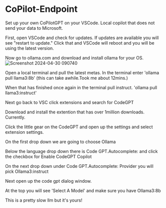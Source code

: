 # CoPilot-Endpoint
Set up your own CoPilotGPT on your VSCode. Local copilot that does not send your data to Microsoft.  

First, open VSCode and check for updates. If updates are available you will see "restart to update." Click that and VSCode will reboot and you will be using the
latest version.

Now go to ollama.com and download and install ollama for your OS.
![Screenshot 2024-04-30 090740](https://github.com/stuckintherain/CoPilot-Endpoint/assets/117696531/b10e7026-7396-4a14-8c0b-4949dd9ab37b)

Open a local terminal and pull the latest metas. In the terminal enter 
'ollama pull llama3:8b' (this can take awhile.Took me about 12mins.)

When that has finished once again in the terminal pull instruct. 
'ollama pull llama3:instruct'

Next go back to VSC click extensions and search for CodeGPT

Download and install the extention that has over 1million downloads. Currently.

Click the little gear on the CodeGPT and open up the settings and select extension settings.

On the first drop down we are going to choose Ollama

Below the language drop down there is Code GPT.Autocomplete: and click the checkbox for Enable CodeGPT Copilot

On the next drop down under Code GPT.Autocomplete: Provider you will pick Ollama3:instruct

Next open up the code gpt dialog window.

At the top you will see 'Select A Model' and make sure you have Ollama3:8b

This is a pretty slow llm but it's yours!


